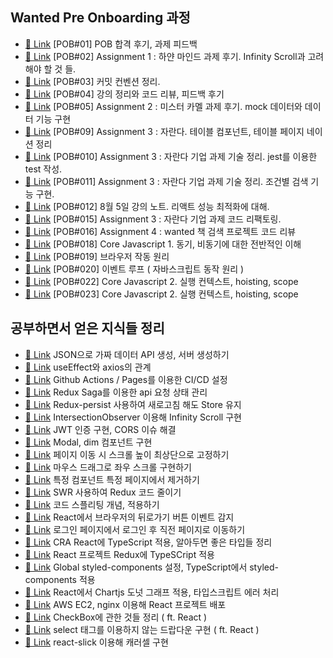 ## Wanted Pre Onboarding 과정

- [🔗 Link](https://github.com/dongwonnn/TIL/blob/main/21.07/07.26.md) [POB#01] POB 합격 후기, 과제 피드백
- [🔗 Link](https://github.com/dongwonnn/TIL/blob/main/21.07/07.27.md) [POB#02] Assignment 1 : 하얀 마인드 과제 후기. Infinity Scroll과 고려해야 할 것 들.
- [🔗 Link](https://github.com/dongwonnn/TIL/blob/main/21.07/07.28.md) [POB#03] 커밋 컨벤션 정리.
- [🔗 Link](https://github.com/dongwonnn/TIL/blob/main/21.07/07.29.md) [POB#04] 강의 정리와 코드 리뷰, 피드백 후기
- [🔗 Link](https://github.com/dongwonnn/TIL/blob/main/21.07/07.30.md) [POB#05] Assignment 2 : 미스터 카멜 과제 후기. mock 데이터와 데이터 기능 구현
- [🔗 Link](https://github.com/dongwonnn/TIL/blob/main/21.08/08.03.md) [POB#09] Assignment 3 : 자란다. 테이블 컴포넌트, 테이블 페이지 네이션 정리
- [🔗 Link](https://github.com/dongwonnn/TIL/blob/main/21.08/08.04.md) [POB#010] Assignment 3 : 자란다 기업 과제 기술 정리. jest를 이용한 test 작성.
- [🔗 Link](https://github.com/dongwonnn/TIL/blob/main/21.08/08.05.md) [POB#011] Assignment 3 : 자란다 기업 과제 기술 정리. 조건별 검색 기능 구현.
- [🔗 Link](https://github.com/dongwonnn/TIL/blob/main/21.08/08.06.md) [POB#012] 8월 5일 강의 노트. 리액트 성능 최적화에 대해.
- [🔗 Link](https://github.com/dongwonnn/TIL/blob/main/21.08/08.09.md) [POB#015] Assignment 3 : 자란다 기업 과제 코드 리팩토링.
- [🔗 Link](https://github.com/dongwonnn/TIL/blob/main/21.08/08.10.md) [POB#016] Assignment 4 : wanted 책 검색 프로젝트 코드 리뷰
- [🔗 Link](https://github.com/dongwonnn/TIL/blob/main/21.08/08.12.md) [POB#018] Core Javascript 1. 동기, 비동기에 대한 전반적인 이해
- [🔗 Link](https://github.com/dongwonnn/TIL/blob/main/21.08/08.13.md) [POB#019] 브라우저 작동 원리
- [🔗 Link](https://github.com/dongwonnn/TIL/blob/main/21.08/08.14.md) [POB#020] 이벤트 루프 ( 자바스크립트 동작 원리 )
- [🔗 Link](https://github.com/dongwonnn/TIL/blob/main/21.08/08.16.md) [POB#022] Core Javascript 2. 실행 컨텍스트, hoisting, scope
- [🔗 Link](https://github.com/dongwonnn/TIL/blob/main/21.08/08.17.md) [POB#023] Core Javascript 2. 실행 컨텍스트, hoisting, scope

## 공부하면서 얻은 지식들 정리

- [🔗 Link](https://github.com/dongwonnn/TIL/blob/main/21.01/01.27.md) JSON으로 가짜 데이터 API 생성, 서버 생성하기
- [🔗 Link](https://github.com/dongwonnn/TIL/blob/main/21.01/01.28.md) useEffect와 axios의 관계
- [🔗 Link](https://github.com/dongwonnn/TIL/blob/main/21.03/03.05.md) Github Actions / Pages를 이용한 CI/CD 설정
- [🔗 Link](https://github.com/dongwonnn/TIL/blob/main/21.03/03.17.md) Redux Saga를 이용한 api 요청 상태 관리
- [🔗 Link](https://github.com/dongwonnn/TIL/blob/main/21.03/03.25.md) Redux-persist 사용하여 새로고침 해도 Store 유지
- [🔗 Link](https://github.com/dongwonnn/TIL/blob/main/21.03/03.30.md) IntersectionObserver 이용해 Infinity Scroll 구현
- [🔗 Link](https://github.com/dongwonnn/TIL/blob/main/21.04/04.02.md) JWT 인증 구현, CORS 이슈 해결
- [🔗 Link](https://github.com/dongwonnn/TIL/blob/main/21.04/04.10.md) Modal, dim 컴포넌트 구현
- [🔗 Link](https://github.com/dongwonnn/TIL/blob/main/21.04/04.15.md) 페이지 이동 시 스크롤 높이 최상단으로 고정하기
- [🔗 Link](https://github.com/dongwonnn/TIL/blob/main/21.04/04.21.md) 마우스 드래그로 좌우 스크롤 구현하기
- [🔗 Link](https://github.com/dongwonnn/TIL/blob/main/21.05/05.09.md) 특정 컴포넌트 특정 페이지에서 제거하기
- [🔗 Link](https://github.com/dongwonnn/TIL/blob/main/21.05/05.13.md) SWR 사용하여 Redux 코드 줄이기
- [🔗 Link](https://github.com/dongwonnn/TIL/blob/main/21.05/05.16.md) 코드 스플리팅 개념, 적용하기
- [🔗 Link](https://github.com/dongwonnn/TIL/blob/main/21.05/05.31.md) React에서 브라우저의 뒤로가기 버튼 이벤트 감지
- [🔗 Link](https://github.com/dongwonnn/TIL/blob/main/21.06/06.01.md) 로그인 페이지에서 로그인 후 직전 페이지로 이동하기
- [🔗 Link](https://github.com/dongwonnn/TIL/blob/main/21.06/06.02.md) CRA React에 TypeScript 적용, 알아두면 좋은 타입들 정리
- [🔗 Link](https://github.com/dongwonnn/TIL/blob/main/21.06/06.04.md) React 프로젝트 Redux에 TypeSCript 적용
- [🔗 Link](https://github.com/dongwonnn/TIL/blob/main/21.06/06.07.md) Global styled-components 설정, TypeScript에서 styled-components 적용
- [🔗 Link](https://github.com/dongwonnn/TIL/blob/main/21.06/06.08.md) React에서 Chartjs 도넛 그래프 적용, 타입스크립트 에러 처리
- [🔗 Link](https://github.com/dongwonnn/TIL/blob/main/21.06/06.10.md) AWS EC2, nginx 이용해 React 프로젝트 배포
- [🔗 Link](https://github.com/dongwonnn/TIL/blob/main/21.07/07.02.md) CheckBox에 관한 것들 정리 ( ft. React )
- [🔗 Link](https://github.com/dongwonnn/TIL/blob/main/21.07/07.03.md) select 태그를 이용하지 않는 드랍다운 구현 ( ft. React )
- [🔗 Link](https://github.com/dongwonnn/TIL/blob/main/21.07/07.08.md) react-slick 이용해 캐러셀 구현

<!-- ### 정리해야 할 것들

- redux toolkit 사용
- connect에서 useSelector, uesDispatch Hooks 교체
- useRef, forwardRef 사용
- formData 사용, 데이터 검증
- scoll spy
- light house 이용한 최적화
- useCallback 사용하여 함수 재사용
- useState 동작 순서, 순수 함수 사용 여부에 따른 동작 원리
- 다음 주소 api 관련 오류
- 비동기 통신 시 남아있는 데이터 처리
- eslint, prettier 설정 : https://velog.io/@super_iaan/CRA-react-typescript-ESlint-Prettier-%EC%84%A4%EC%A0%95
-->
